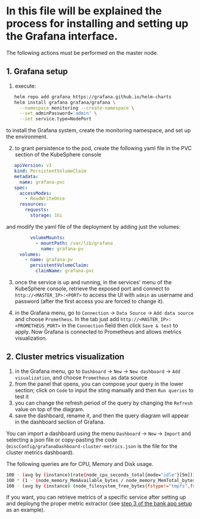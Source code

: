 # In this file will be explained the process for installing and setting up the Grafana interface.

The following actions must be performed on the master node.

## 1. Grafana setup
  1. execute:
   ```sh
      helm repo add grafana https://grafana.github.io/helm-charts
      helm install grafana grafana/grafana \
        --namespace monitoring --create-namespace \
        --set adminPassword='admin' \
        --set service.type=NodePort
   ```
  to install the Grafana system, create the monitoring namespace, and set up the environment.
  
  2. to grant persistence to the pod, create the following yaml file in the PVC section of the KubeSphere console
   ```yaml
      apiVersion: v1
      kind: PersistentVolumeClaim
      metadata:
        name: grafana-pvc
      spec:
        accessModes:
          - ReadWriteOnce
        resources:
          requests:
            storage: 1Gi
   ```
  and modify the yaml file of the deployment by adding just the volumes:
   ```yaml
            volumeMounts:
              - mountPath: /var/lib/grafana
                name: grafana-pv
        volumes:
          - name: grafana-pv
            persistentVolumeClaim:
              claimName: grafana-pvc
   ```
  
  3. once the service is up and running, in the services' menu of the KubeSphere console, retrieve the exposed port and connect to `http://<MASTER_IP>:<PORT>` to access the UI with `admin` as username and password (after the first access you are forced to change it).
  
  4. in the Grafana menu, go to `Connection` -> `Data Source` -> `Add data source` and choose `Prometheus`. In the tab just add `http://<MASTER_IP>:<PROMETHEUS_PORT>` in the `Connection` field then click `Save & test` to apply. Now Grafana is connected to Prometheus and allows metrics visualization.

## 2. Cluster metrics visualization
  1. in the Grafana menu, go to `Dashboard` -> `New` -> `New dashboard` -> `Add visualization`, and choose `Prometheus` as data source
  2. from the panel that opens, you can compose your query in the lower section; click on `Code` to input the sting manually and then `Run queries` to test it
  3. you can change the refresh period of the query by changing the `Refresh` value on top of the diagram.
  4. save the dashboard, rename it, and then the query diagram will appear in the dashboard section of Grafana.

You can import a dashboard using the menu `Dashboard` -> `New` -> `Import` and selecting a json file or copy-pasting the code (`miscConfig/grafanaDashboard-cluster-metrics.json` is the file for the cluster metrics dashboard).

The following queries are for CPU, Memory and Disk usage.
```sh
100 - (avg by (instance)(rate(node_cpu_seconds_total{mode="idle"}[5m])) * 100)
100 * (1 - (node_memory_MemAvailable_bytes / node_memory_MemTotal_bytes))
100 - (avg by (instance) (node_filesystem_free_bytes{fstype!="tmpfs",fstype!="overlay"}) / avg by (instance) (node_filesystem_size_bytes{fstype!="tmpfs",fstype!="overlay"})) * 100
``` 
If you want, you can retrieve metrics of a specific service after setting up and deployng the proper metric extractor (see [step 3 of the bank app setup](Setups/Bank_setup.md) as an example).
